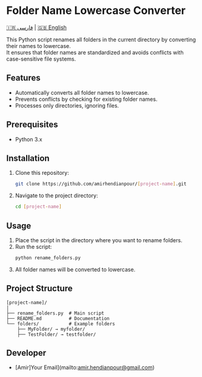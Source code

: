 # Folder Name Lowercase Converter

[🇮🇷 فارسی](README.fa.md) | [🇬🇧 English](README.md)

This Python script renames all folders in the current directory by converting their names to lowercase.  
It ensures that folder names are standardized and avoids conflicts with case-sensitive file systems.

## Features
- Automatically converts all folder names to lowercase.
- Prevents conflicts by checking for existing folder names.
- Processes only directories, ignoring files.

## Prerequisites
- Python 3.x

## Installation
1. Clone this repository:
   ```bash
   git clone https://github.com/amirhendianpour/[project-name].git
   ```
2. Navigate to the project directory:
   ```bash
   cd [project-name]
   ```

## Usage
1. Place the script in the directory where you want to rename folders.
2. Run the script:
   ```bash
   python rename_folders.py
   ```
3. All folder names will be converted to lowercase.

## Project Structure
```
[project-name]/
│
├── rename_folders.py  # Main script
├── README.md          # Documentation
└── folders/           # Example folders
    ├── MyFolder/ → myfolder/
    ├── TestFolder/ → testfolder/
```

## Developer
- [Amir]Your Email](mailto:amir.hendianpour@gmail.com)
